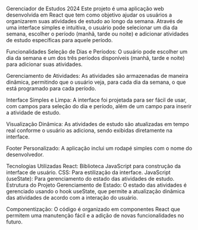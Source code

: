Gerenciador de Estudos 2024
Este projeto é uma aplicação web desenvolvida em React que tem como objetivo ajudar os usuários a organizarem suas atividades de estudo ao longo da semana. Através de uma interface simples e intuitiva, o usuário pode selecionar um dia da semana, escolher o período (manhã, tarde ou noite) e adicionar atividades de estudo específicas para aquele período.

Funcionalidades
Seleção de Dias e Períodos: O usuário pode escolher um dia da semana e um dos três períodos disponíveis (manhã, tarde e noite) para adicionar suas atividades.

Gerenciamento de Atividades: As atividades são armazenadas de maneira dinâmica, permitindo que o usuário veja, para cada dia da semana, o que está programado para cada período.

Interface Simples e Limpa: A interface foi projetada para ser fácil de usar, com campos para seleção do dia e período, além de um campo para inserir a atividade de estudo.

Visualização Dinâmica: As atividades de estudo são atualizadas em tempo real conforme o usuário as adiciona, sendo exibidas diretamente na interface.

Footer Personalizado: A aplicação inclui um rodapé simples com o nome do desenvolvedor.

Tecnologias Utilizadas
React: Biblioteca JavaScript para construção da interface de usuário.
CSS: Para estilização da interface.
JavaScript (useState): Para gerenciamento do estado das atividades de estudo.
Estrutura do Projeto
Gerenciamento de Estado: O estado das atividades é gerenciado usando o hook useState, que permite a atualização dinâmica das atividades de acordo com a interação do usuário.

Componentização: O código é organizado em componentes React que permitem uma manutenção fácil e a adição de novas funcionalidades no futuro.